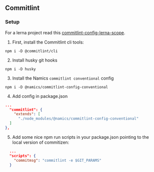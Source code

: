 ## Commitlint

### Setup

For a lerna project read this [commitlint-config-lerna-scope](./commitlint-config-lerna-scope).

1. First, install the Commitlint cli tools:
```
npm i -D @commitlint/cli
```

2. Install husky git hooks
```
npm i -D husky
```

3. Install the Namics `commitlint conventional` config
```
npm i -D @namics/commitlint-config-conventional
```

4. Add config in package.json
```json
...
  "commitlint": {
    "extends": [
      "./node_modules/@namics/commitlint-config-conventional"
  ]
},
```

5. Add some nice npm run scripts in your package.json pointing to the local version of commitizen:
```json
  ...
  "scripts": {
    "commitmsg": "commitlint -e $GIT_PARAMS"
  }
```
